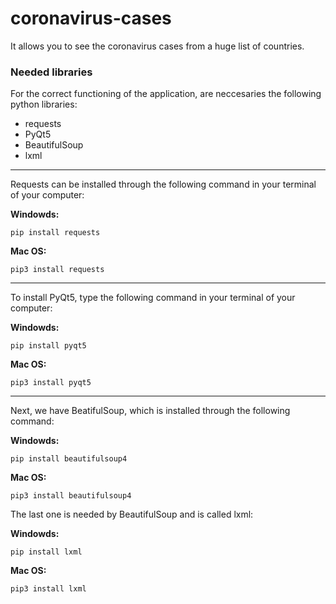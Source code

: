 # coronavirus-cases
It allows you to see the coronavirus cases from a huge list of countries.

### Needed libraries
For the correct functioning of the application, are neccesaries the following python libraries:

* requests
* PyQt5
* BeautifulSoup
* lxml

---

Requests can be installed through the following command in your terminal of your computer:

**Windowds:**

```
pip install requests
```

**Mac OS:**

```
pip3 install requests
```

---

To install PyQt5, type the following command in your terminal of your computer:

**Windowds:**

```
pip install pyqt5
```

**Mac OS:**

```
pip3 install pyqt5
```

---

Next, we have BeatifulSoup, which is installed through the following command:

**Windowds:**

```
pip install beautifulsoup4
```

**Mac OS:**

```
pip3 install beautifulsoup4
```

The last one is needed by BeautifulSoup and is called lxml:

**Windowds:**

```
pip install lxml
```

**Mac OS:**

```
pip3 install lxml
```
